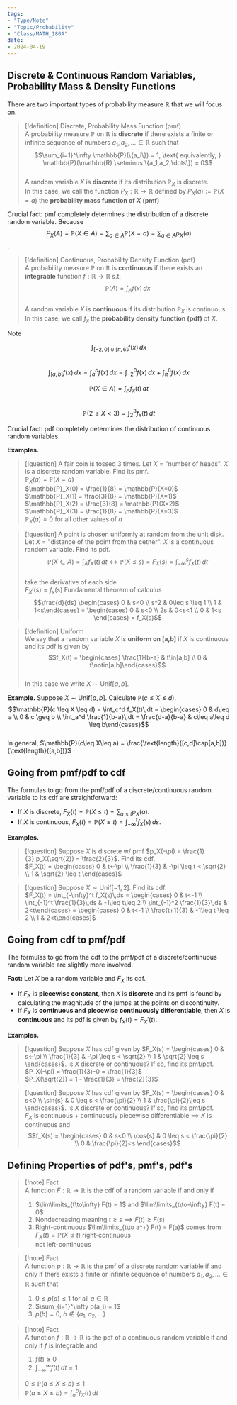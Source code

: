 ```yaml
---
tags:
- "Type/Note"
- "Topic/Probability"
- "Class/MATH_180A"
date:
- 2024-04-19
---
```

## Discrete & Continuous Random Variables, Probability Mass & Density Functions  

There are two important types of probability measure $\mathbb{R}$ that we will focus on.  

> [!definition] Discrete, Probability Mass Function (pmf)  
> A probability measure $\mathbb{P}$ on $\mathbb{R}$ is **discrete** if there exists a finite or infinite sequence of numbers $a_1,a_2,\dots \in \mathbb{R}$ such that  
> $$\sum_{i=1}^\infty \mathbb{P}(\{a_i\}) = 1, \text{ equivalently, } \mathbb{P}(\mathbb{R} \setminus \{a_1,a_2,\dots\}) = 0$$  
> A random variable $X$ is **discrete** if its distribution $\mathbb{P}_X$ is discrete.  
> In this case, we call the function $P_X:\mathbb{R} \to \mathbb{R}$ defined by $P_X(a) := \mathbb{P}(X=a)$ the **probability mass function of $X$ (pmf)**  

Crucial fact: pmf completely determines the distribution of a discrete random variable. Because $$P_X(A) = \mathbb{P}(X \in A) = \sum_{a \in A} \mathbb{P}(X=a) = \sum_{a \in A} p_X(a)$$.  

> [!definition] Continuous, Probability Density Function (pdf)  
> A probability measure $\mathbb{P}$ on $\mathbb{R}$ is **continuous** if there exists an **integrable** function $f:\mathbb{R} \to \mathbb{R}$ s.t.  
> $$\mathbb{P}(A) = \int_A f(x)\,dx$$  
> A random variable $X$ is **continuous** if its distribution $\mathbb{P}_X$ is continuous.  
> In this case, we call $f_x$ the **probability density function (pdf)** of $X$.  

> [!note]  
> $$\int_{[-2,0]\cup [\pi,6]} f(x)\,dx$$  
> $$\int_{[a,b]} f(x)\,dx = \int_a^b f(x)\,dx = \int_{-2}^0 f(x)\,dx + \int_\pi^6 f(x)\,dx$$  
>  
> $$\mathbb{P}(X\in A) = \int_A f_x(t)\,dt$$  
> $$\mathbb{P}(2\leq X<3) = \int_2^3 f_x(t)\,dt$$  

Crucial fact: pdf completely determines the distribution of continuous random variables.  

**Examples.**  

> [!question] A fair coin is tossed 3 times. Let $X$ = "number of heads". $X$ is a discrete random variable. Find its pmf.  
> $\mathbb{P}_X(a) = \mathbb{P}(X=a)$  
> $\mathbb{P}_X(0) = \frac{1}{8} = \mathbb{P}(X=0)$  
> $\mathbb{P}_X(1) = \frac{3}{8} = \mathbb{P}(X=1)$  
> $\mathbb{P}_X(2) = \frac{3}{8} = \mathbb{P}(X=2)$  
> $\mathbb{P}_X(3) = \frac{1}{8} = \mathbb{P}(X=3)$  
> $\mathbb{P}_X(a) = 0$ for all other values of $a$  

> [!question] A point is chosen uniformly at random from the unit disk. Let $X$ = "distance of the point from the cetner". $X$ is a continuous random variable. Find its pdf.  
> $$\mathbb{P}(X \in A) = \int_A f_X(t)\,dt \leftrightarrow \mathbb{P}(X\leq s) = F_X(s) = \int_{-\infty}^s f_X(t)\,dt$$  
> take the derivative of each side  
> $F_X'(s) = f_x(s)$ Fundamental theorem of calculus  
> $$\frac{d}{ds} \begin{cases} 0 & s<0 \\ s^2 & 0\leq s \leq 1 \\ 1 & 1<s\end{cases} = \begin{cases} 0 & s<0 \\ 2s & 0<s<1 \\ 0 & 1<s \end{cases} = f_X(s)$$  

> [!definition] Uniform  
> We say that a random variable $X$ is **uniform on [a,b]** if $X$ is continuous and its pdf is given by  
> $$f_X(t) = \begin{cases} \frac{1}{b-a} & t\in[a,b] \\ 0 & t\notin[a,b]\end{cases}$$  
> In this case we write $X \sim \text{Unif}[a,b]$.  

**Example.** Suppose $X \sim \text{Unif}[a,b]$. Calculate $\mathbb{P}(c\leq X\leq d)$.  
$$\mathbb{P}(c \leq X \leq d) = \int_c^d f_X(t)\,dt = \begin{cases} 0 & d\leq a \\ 0 & c \geq b \\ \int_a^d \frac{1}{b-a}\,dt = \frac{d-a}{b-a} & c\leq a\leq d \leq b\end{cases}$$  
In general, $\mathbb{P}(c\leq X\leq a) = \frac{\text{length}([c,d]\cap[a,b])}{\text{length}([a,b])}$  

## Going from pmf/pdf to cdf  

The formulas to go from the pmf/pdf of a discrete/continuous random variable to its cdf are straightforward:  
- If $X$ is discrete, $F_X(t) = \mathbb{P}(X\leq t) = \sum_{a\leq t} p_X(a)$.  
- If $X$ is continuous, $F_X(t) = \mathbb{P}(X\leq t) = \int_{-\infty}^t f_X(s)\,ds$.  

**Examples.**  

> [!question] Suppose $X$ is discrete w/ pmf $p_X(-\pi) = \frac{1}{3},p_X(\sqrt{2}) = \frac{2}{3}$. Find its cdf.  
> $F_X(t) = \begin{cases} 0 & t<-\pi \\ \frac{1}{3} & -\pi \leq t < \sqrt{2} \\ 1 & \sqrt{2} \leq t \end{cases}$  

> [!question] Suppose $X \sim \text{Unif}[-1,2]$. Find its cdf.  
> $F_X(t) = \int_{-\infty}^t f_X(s)\,ds = \begin{cases} 0 & t<-1 \\ \int_{-1}^t \frac{1}{3}\,ds & -1\leq t\leq 2 \\ \int_{-1}^2 \frac{1}{3}\,ds & 2<t\end{cases} = \begin{cases} 0 & t<-1 \\ \frac{t+1}{3} & -1\leq t \leq 2 \\ 1 & 2<t\end{cases}$  

## Going from cdf to pmf/pdf  

The formulas to go from the cdf to the pmf/pdf of a discrete/continuous random variable are slightly more involved.  

**Fact:** Let $X$ be a random variable and $F_X$ its cdf.  
- If $F_X$ is **piecewise constant**, then $X$ is **discrete** and its pmf is found by calculating the magnitude of the jumps at the points on discontinuity.  
- If $F_X$ is **continuous and piecewise continuously differentiable**, then $X$ is **continuous** and its pdf is given by $f_X(t)=F_X'(t)$.  

**Examples.**  

> [!question] Suppose $X$ has cdf given by $F_X(s) = \begin{cases} 0 & s<-\pi \\ \frac{1}{3} & -\pi \leq s < \sqrt{2} \\ 1 & \sqrt{2} \leq s \end{cases}$. Is $X$ discrete or continuous? If so, find its pmf/pdf.  
> $P_X(-\pi) = \frac{1}{3}-0 = \frac{1}{3}$  
> $P_X(\sqrt{2}) = 1 - \frac{1}{3} = \frac{2}{3}$  

> [!question] Suppose $X$ has cdf given by $F_X(s) = \begin{cases} 0 & s<0 \\ \sin{s} & 0 \leq s < \frac{\pi}{2} \\ 1 & \frac{\pi}{2}\leq s \end{cases}$. Is $X$ discrete or continuous? If so, find its pmf/pdf.  
> $F_X$ is continuous + continuously piecewise differentiable $\implies$ $X$ is continuous and  
> $$f_X(s) = \begin{cases} 0 & s<0 \\ \cos{s} & 0 \leq s < \frac{\pi}{2} \\ 0 & \frac{\pi}{2}<s \end{cases}$$  

## Defining Properties of pdf's, pmf's, pdf's  

> [!note] Fact  
> A function $F:\mathbb{R}\to\mathbb{R}$ is the cdf of a random variable if and only if  
> 1. $\lim\limits_{t\to\infty} F(t) = 1$ and $\lim\limits_{t\to-\infty} F(t) = 0$  
> 2. Nondecreasing meaning $t\geq s \implies F(t) \geq F(s)$  
> 3. Right-continuous $\lim\limits_{t\to a^+} F(t) = F(a)$ comes from $F_X(t) = \mathbb{P}(X\leq t)$ right-continuous  
>    not left-continuous  

> [!note] Fact  
> A function $p: \mathbb{R}\to\mathbb{R}$ is the pmf of a discrete random variable if and only if there exists a finite or infinite sequence of numbers $a_1,a_2,\dots\in \mathbb{R}$ such that  
> 1. $0\leq p(a)\leq 1$ for all $a\in \mathbb{R}$  
> 2. $\sum_{i=1}^\infty p(a_i) = 1$  
> 3. $p(b)=0$, $b\notin\{a_1,a_2,\dots\}$  

> [!note] Fact  
> A function $f:\mathbb{R}\to\mathbb{R}$ is the pdf of a continuous random variable if and only if $f$ is integrable and  
> 1. $f(t)\geq 0$  
> 2. $\int_{-\infty}^\infty f(t)\,dt = 1$  
>  
> $0\leq \mathbb{P}(a\leq X\leq b) \leq 1$  
> $\mathbb{P}(a\leq X\leq b) = \int_a^b f_X(t)\,dt$  
